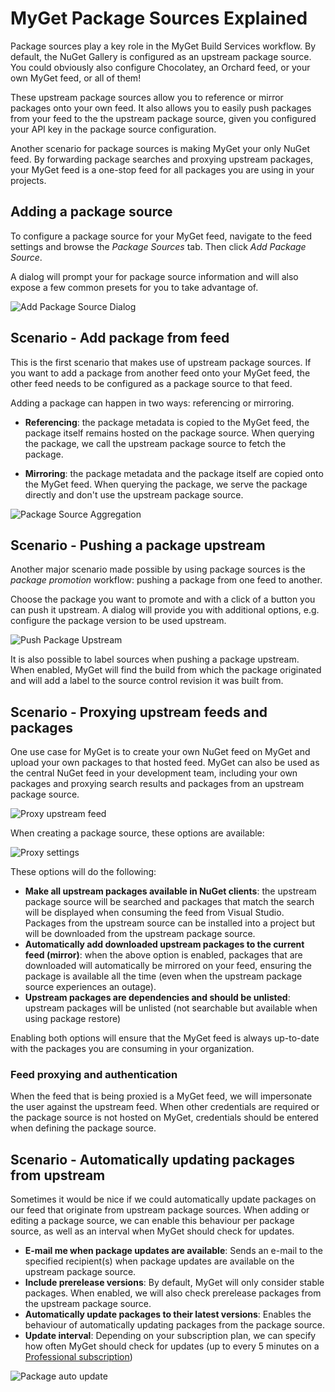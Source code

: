 # MyGet Package Sources Explained

Package sources play a key role in the MyGet Build Services workflow. By default, the NuGet Gallery is configured as an upstream package source. You could obviously also configure Chocolatey, an Orchard feed, or your own MyGet feed, or all of them! 

These upstream package sources allow you to reference or mirror packages onto your own feed. It also allows you to easily push packages from your feed to the the upstream package source, given you configured your API key in the package source configuration.

Another scenario for package sources is making MyGet your only NuGet feed. By forwarding package searches and proxying upstream packages, your MyGet feed is a one-stop feed for all packages you are using in your projects.

## Adding a package source
To configure a package source for your MyGet feed, navigate to the feed settings and browse the *Package Sources* tab. Then click *Add Package Source*.

A dialog will prompt your for package source information and will also expose a few common presets for you to take advantage of.

![Add Package Source Dialog](Images/add_package_source.png)

## Scenario - Add package from feed
This is the first scenario that makes use of upstream package sources. If you want to add a package from another feed onto your MyGet feed, the other feed needs to be configured as a package source to that feed.

Adding a package can happen in two ways: referencing or mirroring.

* **Referencing**: the package metadata is copied to the MyGet feed, the package itself remains hosted on the package source. When querying the package, we call the upstream package source to fetch the package.

* **Mirroring**: the package metadata and the package itself are copied onto the MyGet feed. When querying the package, we serve the package directly and don't use the upstream package source.

![Package Source Aggregation](Images/Aggregate_Package_Sources.png)

## Scenario - Pushing a package upstream
Another major scenario made possible by using package sources is the *package promotion* workflow: pushing a package from one feed to another.

Choose the package you want to promote and with a click of a button you can push it upstream. A dialog will provide you with additional options, e.g. configure the package version to be used upstream.

![Push Package Upstream](Images/push_package_upstream.png)

It is also possible to label sources when pushing a package upstream. When enabled, MyGet will find the build from which the package originated and will add a label to the source control revision it was built from.

## Scenario - Proxying upstream feeds and packages
One use case for MyGet is to create your own NuGet feed on MyGet and upload your own packages to that hosted feed. MyGet can also be used as the central NuGet feed in your development team, including your own packages and proxying search results and packages from an upstream package source.

![Proxy upstream feed](Images/proxy-schema.png)

When creating a package source, these options are available:

![Proxy settings](Images/proxy-settings.png)

These options will do the following:

* **Make all upstream packages available in NuGet clients**: the upstream package source will be searched and packages that match the search will be displayed when consuming the feed from Visual Studio. Packages from the upstream source can be installed into a project but will be downloaded from the upstream package source.
* **Automatically add downloaded upstream packages to the current feed (mirror)**: when the above option is enabled, packages that are downloaded will automatically be mirrored on your feed, ensuring the package is available all the time (even when the upstream package source experiences an outage).
* **Upstream packages are dependencies and should be unlisted**: upstream packages will be unlisted (not searchable but available when using package restore)
 
Enabling both options will ensure that the MyGet feed is always up-to-date with the packages you are consuming in your organization.

### Feed proxying and authentication

When the feed that is being proxied is a MyGet feed, we will impersonate the user against the upstream feed. When other credentials are required or the package source is not hosted on MyGet, credentials should be entered when defining the package source.

## Scenario - Automatically updating packages from upstream
Sometimes it would be nice if we could automatically update packages on our feed that originate from upstream package sources. When adding or editing a package source, we can enable this behaviour per package source, as well as an interval when MyGet should check for updates.

* **E-mail me when package updates are available**: Sends an e-mail to the specified recipient(s) when package updates are available on the upstream package source.
* **Include prerelease versions**: By default, MyGet will only consider stable packages. When enabled, we will also check prerelease packages from the upstream package source.
* **Automatically update packages to their latest versions**: Enables the behaviour of automatically updating packages from the package source.
* **Update interval**: Depending on your subscription plan, we can specify how often MyGet should check for updates (up to every 5 minutes on a [Professional subscription](http://www.myget.org/plans))

![Package auto update](Images/auto-update.png)